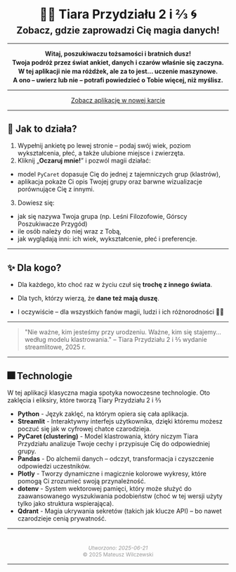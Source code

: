 <h1 align="center" style="margin-bottom: 0.2em;">🧙‍♂️ <strong>Tiara Przydziału 2 i ⅔ </strong>🌀</h1>
<h2 align="center" style="margin-top: 0;">Zobacz, gdzie zaprowadzi Cię magia danych!</h2>

---

<h4 align="center" style="margin-top: 0.2em; margin-bottom: 0;">Witaj, poszukiwaczu tożsamości i bratnich dusz!</h4>
<h4 align="center" style="margin-top: 0.2em; margin-bottom: 0;">Twoja podróż przez świat ankiet, danych i czarów właśnie się zaczyna.</h4>
<h4 align="center" style="margin-top: 0.2em; margin-bottom: 0;">W tej aplikacji nie ma różdżek, ale za to jest... <strong>uczenie maszynowe.</strong></h4>
<h4 align="center" style="margin-top: 0.2em; margin-bottom: 0;">A ono – uwierz lub nie – potrafi powiedzieć o Tobie więcej, niż myślisz.</h4>

---

<div style="text-align: center;">
  <a href="https://find-friends-with-mr-alabama.streamlit.app/" class="md-button md-button--primary" target="_blank">Zobacz aplikację w nowej karcie</a>
</div>

---

## **🔮 Jak to działa?**
1. Wypełnij ankietę po lewej stronie – podaj swój wiek, poziom wykształcenia, płeć, a także ulubione miejsce i zwierzęta.
2. Kliknij „**Oczaruj mnie!**” i pozwól magii działać:

  - model `PyCaret` dopasuje Cię do jednej z tajemniczych grup (klastrów),
  - aplikacja pokaże Ci opis Twojej grupy oraz barwne wizualizacje porównujące Cię z innymi.

3. Dowiesz się:

  - jak się nazywa Twoja grupa (np. Leśni Filozofowie, Górscy Poszukiwacze Przygód)
  - ile osób należy do niej wraz z Tobą,
  - jak wyglądają inni: ich wiek, wykształcenie, płeć i preferencje.


---

## **✨ Dla kogo?**
- Dla każdego, kto choć raz w życiu czuł się **trochę z innego świata**.

- Dla tych, którzy wierzą, że **dane też mają duszę**.

- I oczywiście – dla wszystkich fanów magii, ludzi i ich różnorodności 🧪✨

---

> "Nie ważne, kim jesteśmy przy urodzeniu. Ważne, kim się stajemy… według modelu klastrowania."
> – Tiara Przydziału 2 i ⅔ wydanie streamlitowe, 2025 r.

---

## **🎆 Technologie**

W tej aplikacji klasyczna magia spotyka nowoczesne technologie. Oto zaklęcia i eliksiry, które tworzą Tiary Przydziału 2 i ⅔

- **Python** - Język zaklęć, na którym opiera się cała aplikacja.
- **Streamlit** - Interaktywny interfejs użytkownika, dzięki któremu możesz poczuć się jak w cyfrowej chatce czarodzieja.
- **PyCaret (clustering)** - Model klastrowania, który niczym Tiara Przydziału analizuje Twoje cechy i przypisuje Cię do odpowiedniej grupy.
- **Pandas** - Do alchemii danych – odczyt, transformacja i czyszczenie odpowiedzi uczestników.
- **Plotly** - Tworzy dynamiczne i magicznie kolorowe wykresy, które pomogą Ci zrozumieć swoją przynależność.
- **dotenv** - System wektorowej pamięci, który może służyć do zaawansowanego wyszukiwania podobieństw (choć w tej wersji użyty tylko jako struktura wspierająca).
- **Qdrant** - Magia ukrywania sekretów (takich jak klucze API) – bo nawet czarodzieje cenią prywatność.

---

<div style="text-align: center; font-size: 0.85em; color: #999; margin-top: 3em;">
  <em>Utworzono: 2025-06-21</em><br>
  © 2025 Mateusz Wilczewski
</div>

---
